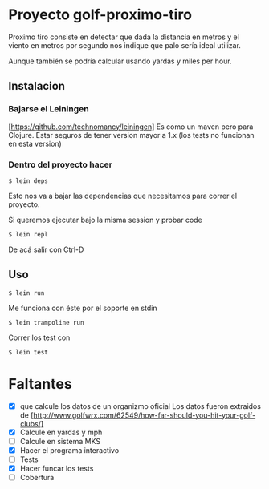 # Proyecto golf-proximo-tiro

Proximo tiro consiste en detectar que dada la distancia en metros y el viento
en metros por segundo nos indique que palo sería ideal utilizar.

Aunque también se podría calcular usando yardas y miles per hour.

## Instalacion

### Bajarse el Leiningen
[https://github.com/technomancy/leiningen]
 Es como un maven pero para Clojure.
 Estar seguros de tener version mayor a 1.x (los tests no funcionan en esta version)

### Dentro del proyecto hacer
```
$ lein deps
```
 Esto nos va a bajar las dependencias que necesitamos para correr el proyecto.
 
 Si queremos ejecutar bajo la misma session y probar code
 ```
$ lein repl
```
 De acá salir con Ctrl-D


## Uso

```
$ lein run
```

Me funciona con éste por el soporte en stdin
```
$ lein trampoline run
```

Correr los test con
```
$ lein test
```

# Faltantes

- [x] que calcule los datos de un organizmo oficial
   Los datos fueron extraidos de [http://www.golfwrx.com/62549/how-far-should-you-hit-your-golf-clubs/]
- [x] Calcule en yardas y mph
- [ ] Calcule en sistema MKS
- [x] Hacer el programa interactivo
- [ ] Tests
 - [x] Hacer funcar los tests
 - [ ] Cobertura
